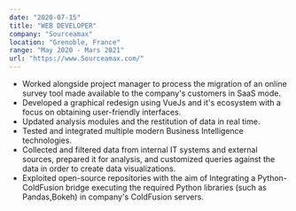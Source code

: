 ```yaml
---
date: "2020-07-15"
title: "WEB DEVELOPER"
company: "Sourceamax"
location: "Grenoble, France"
range: "May 2020 - Mars 2021"
url: "https://www.Sourceamax.com/"
---
```


<ul>

<li>Worked alongside project manager to process the migration of an online survey tool made available to the company's customers in SaaS mode.</li>
<li>Developed a graphical redesign using VueJs and it's ecosystem with a focus on obtaining user-friendly interfaces.</li>
<li>Updated analysis modules and the restitution of data in real time.</li>
<li>Tested and integrated multiple modern Business Intelligence technologies.</li>
<li>Collected and filtered data from internal IT systems and external sources, prepared it for analysis, and customized queries against the data in order to create data visualizations.</li>
<li>Exploited open-source repositories with the aim of Integrating a Python-ColdFusion bridge executing the required Python libraries (such as Pandas,Bokeh) in company's ColdFusion servers.</li>
</ul>

<!--
- View [CERTIFICATE](https://drive.google.com/file/d/1ET1kw5DwEoo9cclJaEhCGGwE31qNbw3d/view?usp=sharing)
--!>
